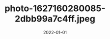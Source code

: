 ---
title: "photo-1627160280085-2dbb99a7c4ff.jpeg"
src: "../../assets/images/photo-1627160280085-2dbb99a7c4ff.jpeg"
date: 2022-01-01
tags: ["Tokio"]
---